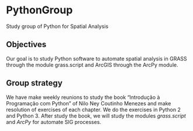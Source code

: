 # PythonGroup
Study group of Python for Spatial Analysis

## Objectives
Our goal is to study Python software to automate spatial analysis in GRASS through the module grass.script and ArcGIS through the ArcPy module.

## Group strategy
We have make weekly reunions to study the book “Introdução à Programação com Python” of Nilo Ney Coutinho Menezes and make resolution of exercises of each chapter. We do the exercises in Python 2 and Python 3. After study the book, we will study the modules *grass.script* and *ArcPy* for automate SIG processes.
